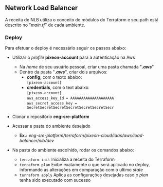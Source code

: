 ## Network Load Balancer
A receita de NLB utiliza o conceito de módulos do Terraform e seu path está descrito no "*main.tf*" de cada ambiente.
### Deploy
Para efetuar o deploy é necessário seguir os passos abaixo:

- Utilizar o *profile* **pixeon-account** para a autenticação na Aws
	+ Na *home* de seu usuário pessoal, criar uma pasta chamada "***.aws***"
	+ Dentro da pasta "***.aws***", criar dois arquivos:
		- **config**, com o texto abaixo:  
			`[pixeon-account]`  
		- **credentials**, com o text abaixo:  
			`[pixeon-account]`  
			`aws_access_key_id = AAAAAAAAAAAAAAAAAAAA`  
			`aws_secret_access_key = SecretSecretSecretSecretSecretSecretSecr`

- Clonar o repositório **eng-sre-platform**

- Acessar a pasta do ambiente desejado
	+ **Ex.:** *eng-sre-platform/terraform/pixeon-cloud/iaas/aws/load-balancer/nlb/dev*

- Na pasta do ambiente escolhido, rodar os comandos abaixo:
	+ `terraform init` Inicializa a receita do Terraform
	+ `terraform plan` Exibe exatamente o que será aplicado no deploy, informando as alterações em comparação com o ultimo *state*
	+ `terraform apply` Aplica as configurações desejadas caso o *plan* tenha sido executado com sucesso